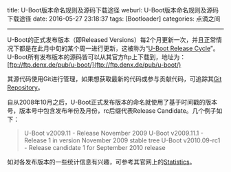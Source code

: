title: U-Boot版本命名规则及源码下载途径
weburl: U-Boot版本命名规则及源码下载途径
date: 2016-05-27 23:18:37
tags: [Bootloader]
categories: 点滴之间

---

U-Boot的正式发布版本（即Released Versions）每2个月更新一次，并且正常情况下都是在此月中旬的某个周一进行更新，这被称为“[U-Boot Release Cycle](http://www.denx.de/wiki/U-Boot/ReleaseCycle)”。
U-Boot所有发布版本的源码皆可以从其官方ftp上下载到，地址为：[ftp://ftp.denx.de/pub/u-boot/](ftp://ftp.denx.de/pub/u-boot/)

<!--more-->

其源代码使用Git进行管理，如果想获取最新的代码或参与贡献代码，可追踪其[Git Repository](http://git.denx.de/u-boot.git/)。

自从2008年10月之后，U-Boot正式发布版本的命名就使用了基于时间戳的版本号，版本号中包含发布年份及月份，rc后缀代表Release Candidate。几个例子如下：

> U-Boot v2009.11     - Release November 2009
> U-Boot v2009.11.1   - Release 1 in version November 2009 stable tree
> U-Boot v2010.09-rc1 - Release candidate 1 for September 2010 release

如对各发布版本的一些统计信息有兴趣，可参考其官网上的[Statistics](http://www.denx.de/wiki/U-Boot/ReleaseCycle)。

